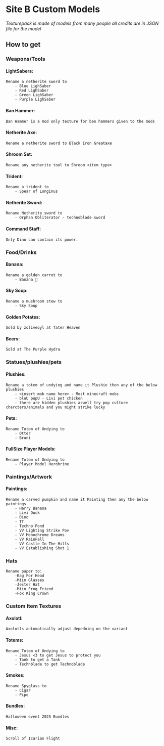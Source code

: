 # Site B Custom Models
_Texturepack is made of models from many people all credits are in JSON file for the model_

## How to get

### Weapons/Tools

#### LightSabers:
	Rename a netherite sword to
		- Blue LighSaber
		- Red LighSaber
		- Green LighSaber
		- Purple LighSaber


#### Ban Hammer:
	Ban Hammer is a mod only texture for ban hammers given to the mods

#### Netherite Axe:
	Rename a netherite sword to Black Iron Greataxe

#### Shroom Set:
	Rename any netherite tool to Shroom <item type>

#### Trident:
	Rename a trident to
		- Spear of Longinus

#### Netherite Sword:
	Rename Netherite sword to
		- Orphan Obliterator - technoblade sword
    
#### Command Staff:
	Only Dino can contain its power.


### Food/Drinks



#### Banana:
	Rename a golden carrot to
		- Banana 🍌

#### Sky Soup:
	Rename a mushroom stew to
		- Sky Soup

#### Golden Potates:
	Sold by zoliveoyl at Tater Heaven

#### Beers:
	Sold at The Purple Hydra


### Statues/plushies/pets



#### Plushies:
	Rename a totem of undying and name it Plushie then any of the below plushies
		- <insert mob name here> - Most minecraft mobs
		- bluU pupU - Livi pet chicken
		- there are hidden plushies aswell try pop culture charcters/animals and you might strike lucky


#### Pets:
	Rename Totem of Undying to
		- Otter
		- Bruni


#### FullSize Player Models:
	Rename Totem of Undying to
		- Player Model Herobrine


### Paintings/Artwork



#### Paintings:
	Rename a carved pumpkin and name it Painting then any the below paintings
		- Harry Banana
		- Livi Duck
		- Dino
		- TT
		- Techno Pond
		- VV Lighting Strike Pov
		- VV Monochrome Dreams
		- VV RainFall
		- VV Castle In The Hills
		- VV Establishing Shot 1

### Hats
	Rename paper to:
		-Bag For Head
		-Miin Glasses
		-Jester Hat
		-Miin Frog Friend
		-Fox King Crown

### Custom Item Textures

#### Axolotl:
	Axolotls automatically adjust depedning on the variant


#### Totems:
	Rename Totem of Undying to
		- Jesus <3 to get Jesus to protect you
		- Tank to get a Tank
		- Technblade to get Technoblade

#### Smokes:
	Rename Spyglass to
		- Cigar
		- Pipe
	

#### Bundles:
	Halloween event 2025 Bundles

#### Misc:
	Scroll of Icarian Flight